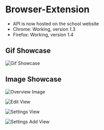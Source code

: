 # Browser-Extension

- API is now hosted on the school website
- Chrome: Working, version 1.3
- Firefox: Working, version 1.4

## Gif Showcase

![Gif Showcase](https://media.giphy.com/media/3oFzmomIIw5d3aWMW4/giphy.gif)

## Image Showcase

![Overview Image](https://image.prntscr.com/image/u5aMrtciSP2KQOT4Lyfhyw.png)

![Edit View](https://image.prntscr.com/image/PqxiHP7UTpOrDNlFBafBUA.png)

![Settings View](https://i.imgur.com/Rtjpn5t.png)

![Settings Add View](https://i.imgur.com/KWyixcs.png)

